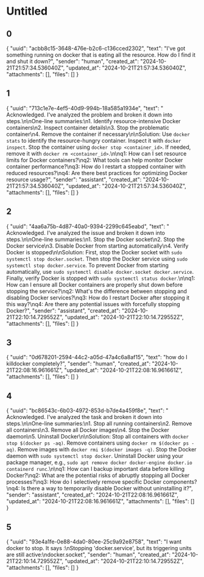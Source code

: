 # Untitled

## 0

{
  "uuid": "acbb8c15-3648-476e-b2c6-c136cced2302",
  "text": "I've got something running on docker that is eating all the resource. How do I find it and shut it down?",
  "sender": "human",
  "created_at": "2024-10-21T21:57:34.536040Z",
  "updated_at": "2024-10-21T21:57:34.536040Z",
  "attachments": [],
  "files": []
}

## 1

{
  "uuid": "713c1e7e-4ef5-40d9-994b-18a585a1934e",
  "text": " Acknowledged. I've analyzed the problem and broken it down into steps.\n\nOne-line summaries:\n1. Identify resource-intensive Docker containers\n2. Inspect container details\n3. Stop the problematic container\n4. Remove the container if necessary\n\nSolution: Use `docker stats` to identify the resource-hungry container. Inspect it with `docker inspect`. Stop the container using `docker stop <container_id>`. If needed, remove it with `docker rm <container_id>`.\n\nq1: How can I set resource limits for Docker containers?\nq2: What tools can help monitor Docker container performance?\nq3: How do I restart a stopped container with reduced resources?\nq4: Are there best practices for optimizing Docker resource usage?",
  "sender": "assistant",
  "created_at": "2024-10-21T21:57:34.536040Z",
  "updated_at": "2024-10-21T21:57:34.536040Z",
  "attachments": [],
  "files": []
}

## 2

{
  "uuid": "4aa6a75b-4d87-40a0-9394-2299c645eabd",
  "text": " Acknowledged. I've analyzed the issue and broken it down into steps.\n\nOne-line summaries:\n1. Stop the Docker socket\n2. Stop the Docker service\n3. Disable Docker from starting automatically\n4. Verify Docker is stopped\n\nSolution: First, stop the Docker socket with `sudo systemctl stop docker.socket`. Then stop the Docker service using `sudo systemctl stop docker.service`. To prevent Docker from starting automatically, use `sudo systemctl disable docker.socket docker.service`. Finally, verify Docker is stopped with `sudo systemctl status docker`.\n\nq1: How can I ensure all Docker containers are properly shut down before stopping the service?\nq2: What's the difference between stopping and disabling Docker services?\nq3: How do I restart Docker after stopping it this way?\nq4: Are there any potential issues with forcefully stopping Docker?",
  "sender": "assistant",
  "created_at": "2024-10-21T22:10:14.729552Z",
  "updated_at": "2024-10-21T22:10:14.729552Z",
  "attachments": [],
  "files": []
}

## 3

{
  "uuid": "0d678201-2594-44c2-a05d-47a4c6a8af15",
  "text": "how do I killdocker completely?",
  "sender": "human",
  "created_at": "2024-10-21T22:08:16.961661Z",
  "updated_at": "2024-10-21T22:08:16.961661Z",
  "attachments": [],
  "files": []
}

## 4

{
  "uuid": "bc86543c-6b03-4972-853d-b7de4a459f8e",
  "text": " Acknowledged. I've analyzed the task and broken it down into steps.\n\nOne-line summaries:\n1. Stop all running containers\n2. Remove all containers\n3. Remove all Docker images\n4. Stop the Docker daemon\n5. Uninstall Docker\n\nSolution: Stop all containers with `docker stop $(docker ps -aq)`. Remove containers using `docker rm $(docker ps -aq)`. Remove images with `docker rmi $(docker images -q)`. Stop the Docker daemon with `sudo systemctl stop docker`. Uninstall Docker using your package manager, e.g., `sudo apt remove docker docker-engine docker.io containerd runc`.\n\nq1: How can I backup important data before killing Docker?\nq2: What are the potential risks of abruptly stopping all Docker processes?\nq3: How do I selectively remove specific Docker components?\nq4: Is there a way to temporarily disable Docker without uninstalling it?",
  "sender": "assistant",
  "created_at": "2024-10-21T22:08:16.961661Z",
  "updated_at": "2024-10-21T22:08:16.961661Z",
  "attachments": [],
  "files": []
}

## 5

{
  "uuid": "93e4a1fe-0e88-4da0-80ee-25c9a92e8758",
  "text": "I want docker to stop. It says :\nStopping 'docker.service', but its triggering units are still active:\ndocker.socket",
  "sender": "human",
  "created_at": "2024-10-21T22:10:14.729552Z",
  "updated_at": "2024-10-21T22:10:14.729552Z",
  "attachments": [],
  "files": []
}
